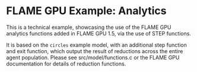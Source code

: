 # FLAME GPU Example: Analytics

This is a technical example, showcasing the use of the FLAME GPU analytics functions added in FLAME GPU 1.5, via the use of STEP functions.

It is based on the `circles` example model, with an additional step function and exit function, which output the result of reductions across the entire agent population.
Please see src/model/functions.c or the FLAME GPU documentation for details of reduction functions.